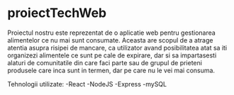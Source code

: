 # proiectTechWeb
Proiectul nostru este reprezentat de o aplicatie web pentru gestionarea alimentelor ce nu mai sunt consumate. Aceasta are scopul de a atrage atentia asupra risipei de mancare, ca utilizator avand posibilitatea atat sa iti organizezi alimentele ce sunt pe cale de expirare, dar si sa impartasesti alaturi de comunitatile din care faci parte sau de grupul de prieteni produsele care inca sunt in termen, dar pe care nu le vei mai consuma. 

Tehnologii utilizate: -React -NodeJS -Express -mySQL

